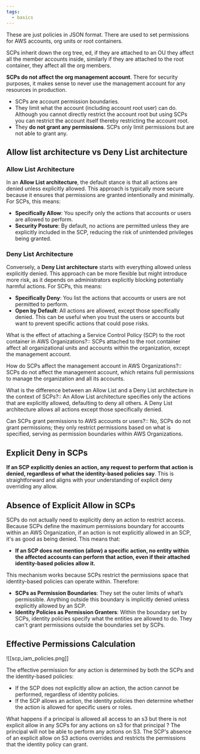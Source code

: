 ```yaml
---
tags:
  - basics
---
```


These are just policies in JSON format. There are used to set permissions for AWS accounts, org units or root containers.

SCPs inherit down the org tree, ed, if they are attached to an OU they affect all the member accounts inside, similarly if they are attached to the root container, they affect all the org members.
 
 **SCPs do not affect the org management account**. There for security purposes, it makes sense to never use the management account for any resources in production.

- SCPs are account permission boundaries.
- They limit what the account (including account root user) can do. Although you cannot directly restrict the account root but using SCPs you can restrict the account itself thereby restricting the account root.
- They **do not grant any permissions**. SCPs only limit permissions but are not able to grant any.

## Allow list architecture  vs Deny List architecture

### Allow List Architecture

In an **Allow List architecture**, the default stance is that all actions are denied unless explicitly allowed. This approach is typically more secure because it ensures that permissions are granted intentionally and minimally. For SCPs, this means:

- **Specifically Allow**: You specify only the actions that accounts or users are allowed to perform.
- **Security Posture**: By default, no actions are permitted unless they are explicitly included in the SCP, reducing the risk of unintended privileges being granted.

### Deny List Architecture

Conversely, a **Deny List architecture** starts with everything allowed unless explicitly denied. This approach can be more flexible but might introduce more risk, as it depends on administrators explicitly blocking potentially harmful actions. For SCPs, this means:

- **Specifically Deny**: You list the actions that accounts or users are not permitted to perform.
- **Open by Default**: All actions are allowed, except those specifically denied. This can be useful when you trust the users or accounts but want to prevent specific actions that could pose risks.

What is the effect of attaching a Service Control Policy (SCP) to the root container in AWS Organizations?:: SCPs attached to the root container affect all organizational units and accounts within the organization, except the management account.
<!--SR:!2024-08-30,2,230-->

How do SCPs affect the management account in AWS Organizations?:: SCPs do not affect the management account, which retains full permissions to manage the organization and all its accounts.
<!--SR:!2024-08-30,2,246-->

What is the difference between an Allow List and a Deny List architecture in the context of SCPs?:: An Allow List architecture specifies only the actions that are explicitly allowed, defaulting to deny all others. A Deny List architecture allows all actions except those specifically denied.
<!--SR:!2024-08-30,2,230-->

Can SCPs grant permissions to AWS accounts or users?:: No, SCPs do not grant permissions; they only restrict permissions based on what is specified, serving as permission boundaries within AWS Organizations.
<!--SR:!2024-08-30,2,246-->


## Explicit Deny in SCPs

**If an SCP explicitly denies an action, any request to perform that action is denied, regardless of what the identity-based policies say**. This is straightforward and aligns with your understanding of explicit deny overriding any allow.

## Absence of Explicit Allow in SCPs

SCPs do not actually need to explicitly deny an action to restrict access. Because SCPs define the maximum permissions boundary for accounts within an AWS Organization, if an action is not explicitly allowed in an SCP, it's as good as being denied. This means that:

- **If an SCP does not mention (allow) a specific action, no entity within the affected accounts can perform that action, even if their attached identity-based policies allow it.**

This mechanism works because SCPs restrict the permissions space that identity-based policies can operate within. Therefore:

- **SCPs as Permission Boundaries**: They set the outer limits of what’s permissible. Anything outside this boundary is implicitly denied unless explicitly allowed by an SCP.
- **Identity Policies as Permission Granters**: Within the boundary set by SCPs, identity policies specify what the entities are allowed to do. They can't grant permissions outside the boundaries set by SCPs.

## Effective Permissions Calculation

![[scp_iam_policies.png]]

The effective permission for any action is determined by both the SCPs and the identity-based policies:

- If the SCP does not explicitly allow an action, the action cannot be performed, regardless of identity policies.
- If the SCP allows an action, the identity policies then determine whether the action is allowed for specific users or roles.

What happens if a principal is allowed all access to an s3 but there is not explicit allow in any SCPs for any actions on s3 for that principal
?
The principal will not be able to perform any actions on S3. The SCP's absence of an explicit allow on S3 actions overrides and restricts the permissions that the identity policy can grant.
<!--SR:!2024-08-30,2,246-->